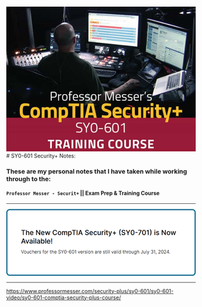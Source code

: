 ![](Images/sy0-601-training-course-title-600xo.jpg)# SY0-601 Security+ Notes:
### These are my personal notes that I have taken while working through to the:
#### `Professor Messer - Securit+`   ||  Exam Prep & Training Course

-----

![](Images/Pasted%20image%2020240509193257.png)

-----

https://www.professormesser.com/security-plus/sy0-601/sy0-601-video/sy0-601-comptia-security-plus-course/
